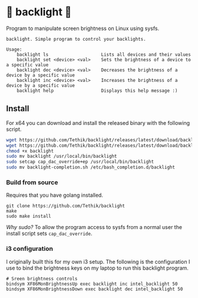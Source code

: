 # 🌚 backlight 🌝

Program to manipulate screen brightness on Linux using sysfs.

```
backlight. Simple program to control your backlights.

Usage:
	backlight ls                    Lists all devices and their values
	backlight set <device> <val>    Sets the brightness of a device to a specific value
	backlight dec <device> <val>    Decreases the brightness of a device by a specific value
	backlight inc <device> <val>    Increases the brightness of a device by a specific value
	backlight help					Displays this help message :)
```

## Install

For x64 you can download and install the released binary with the following script.

```bash
wget https://github.com/Tethik/backlight/releases/latest/download/backlight
wget https://github.com/Tethik/backlight/releases/latest/download/backlight-completion.sh
chmod +x backlight
sudo mv backlight /usr/local/bin/backlight
sudo setcap cap_dac_override+ep /usr/local/bin/backlight
sudo mv backlight-completion.sh /etc/bash_completion.d/backlight
```

### Build from source

Requires that you have golang installed.

```
git clone https://github.com/Tethik/backlight
make
sudo make install
```

_Why sudo?_ To allow the program access to sysfs from a normal user the install script sets `cap_dac_override`.

### i3 configuration

I originally built this for my own i3 setup. The following is the configuration I use to
bind the brightness keys on my laptop to run this backlight program.

```
# Sreen brightness controls
bindsym XF86MonBrightnessUp exec backlight inc intel_backlight 50
bindsym XF86MonBrightnessDown exec backlight dec intel_backlight 50
```
